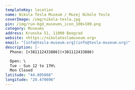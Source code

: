 ```yaml
---
templateKey: location
name: Nikola Tesla Museum / Muzej Nikole Tesle
coverImage: /img/nikola-tesla.jpg
pin: /img/run-bgd_museums_icon_100x100.png
category: Museums
address: Krunska 51, 11000 Beograd
website: <https://nikolateslamuseum.org>
email: "[info@tesla-museum.org](info@tesla-museum.org)"
description: |-
  Phone: [+381112433886](+381112433886)

  Open: \
  Tue - Sun 12 to 17H\
  Mon Closed
latitude: "44.805068"
longitude: "20.470696"
---
```

